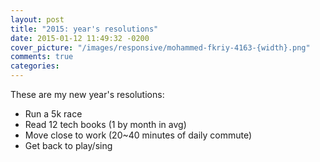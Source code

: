 ```yaml
---
layout: post
title: "2015: year's resolutions"
date: 2015-01-12 11:49:32 -0200
cover_picture: "/images/responsive/mohammed-fkriy-4163-{width}.png"
comments: true
categories: 
---
```


These are my new year's resolutions:

* Run a 5k race
* Read 12 tech books (1 by month in avg)
* Move close to work (20~40 minutes of daily commute)
* Get back to play/sing
